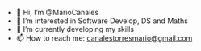 - 👋 Hi, I’m @MarioCanales
- 👀 I’m interested in Software Develop, DS and Maths
- 🌱 I’m currently developing my skills
- 📫 How to reach me: canalestorresmario@gmail.com

<!---
MarioCanales/MarioCanales is a ✨ special ✨ repository because its `README.md` (this file) appears on your GitHub profile.
You can click the Preview link to take a look at your changes.
--->
